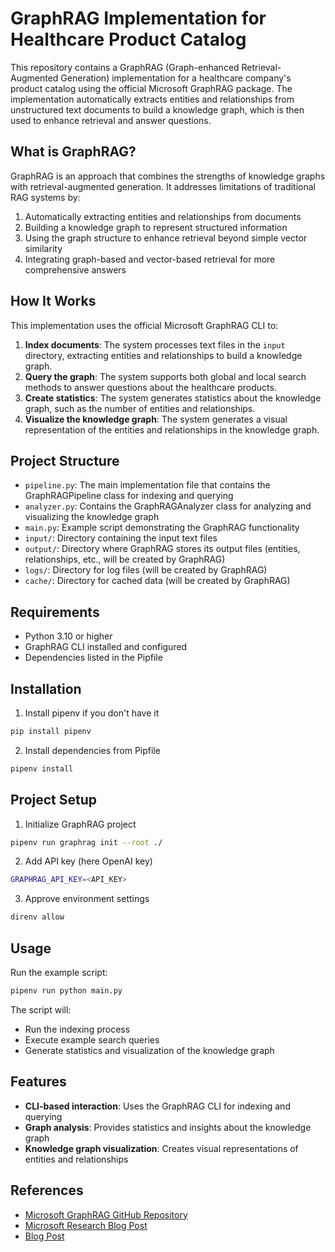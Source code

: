 # GraphRAG Implementation for Healthcare Product Catalog

This repository contains a GraphRAG (Graph-enhanced Retrieval-Augmented Generation) implementation for a healthcare company's product catalog using the official Microsoft GraphRAG package. The implementation automatically extracts entities and relationships from unstructured text documents to build a knowledge graph, which is then used to enhance retrieval and answer questions.

## What is GraphRAG?

GraphRAG is an approach that combines the strengths of knowledge graphs with retrieval-augmented generation. It addresses limitations of traditional RAG systems by:

1. Automatically extracting entities and relationships from documents
2. Building a knowledge graph to represent structured information
3. Using the graph structure to enhance retrieval beyond simple vector similarity
4. Integrating graph-based and vector-based retrieval for more comprehensive answers

## How It Works

This implementation uses the official Microsoft GraphRAG CLI to:

1. **Index documents**: The system processes text files in the `input` directory, extracting entities and relationships to build a knowledge graph.
2. **Query the graph**: The system supports both global and local search methods to answer questions about the healthcare products.
3. **Create statistics**: The system generates statistics about the knowledge graph, such as the number of entities and relationships.
4. **Visualize the knowledge graph**: The system generates a visual representation of the entities and relationships in the knowledge graph.

## Project Structure

- `pipeline.py`: The main implementation file that contains the GraphRAGPipeline class for indexing and querying
- `analyzer.py`: Contains the GraphRAGAnalyzer class for analyzing and visualizing the knowledge graph
- `main.py`: Example script demonstrating the GraphRAG functionality
- `input/`: Directory containing the input text files
- `output/`: Directory where GraphRAG stores its output files (entities, relationships, etc., will be created by GraphRAG)
- `logs/`: Directory for log files (will be created by GraphRAG)
- `cache/`: Directory for cached data (will be created by GraphRAG)

## Requirements

- Python 3.10 or higher
- GraphRAG CLI installed and configured
- Dependencies listed in the Pipfile

## Installation

1. Install pipenv if you don't have it
```bash
pip install pipenv
```

2. Install dependencies from Pipfile
```bash
pipenv install
```

## Project Setup

1. Initialize GraphRAG project
```bash
pipenv run graphrag init --root ./
```

2. Add API key (here OpenAI key)
```bash
GRAPHRAG_API_KEY=<API_KEY>
```

3. Approve environment settings
```bash
direnv allow
```

## Usage

Run the example script:
```bash
pipenv run python main.py
```

The script will:
- Run the indexing process
- Execute example search queries
- Generate statistics and visualization of the knowledge graph

## Features

- **CLI-based interaction**: Uses the GraphRAG CLI for indexing and querying
- **Graph analysis**: Provides statistics and insights about the knowledge graph
- **Knowledge graph visualization**: Creates visual representations of entities and relationships

## References

- [Microsoft GraphRAG GitHub Repository](https://github.com/microsoft/graphrag)
- [Microsoft Research Blog Post](https://microsoft.github.io/graphrag/)
- [Blog Post](https://blog.mayflower.de/)